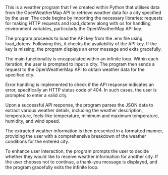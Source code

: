 This is a weather program that I've created within Python that utilises data from the OpenWeatherMap API to retrieve weather data for a city specified by the user. 
The code begins by importing the necessary libraries: requests for making HTTP requests and load_dotenv along with os for handling environment variables, particularly the OpenWeatherMap API key.

The program proceeds to load the API key from the .env file using load_dotenv. Following this, it checks the availability of the API key. If the key is missing, the program displays an error message and exits gracefully.

The main functionality is encapsulated within an infinite loop. Within each iteration, the user is prompted to input a city. The program then sends a request to the OpenWeatherMap API to obtain weather data for the specified city.

Error handling is implemented to check if the API response indicates an error, specifically an HTTP status code of 404. In such cases, the user is prompted to enter a valid city.

Upon a successful API response, the program parses the JSON data to extract various weather details, including the weather description, temperature, feels-like temperature, minimum and maximum temperature, humidity, and wind speed.

The extracted weather information is then presented in a formatted manner, providing the user with a comprehensive breakdown of the weather conditions for the entered city.

To enhance user interaction, the program prompts the user to decide whether they would like to receive weather information for another city. If the user chooses not to continue, a thank-you message is displayed, and the program gracefully exits the infinite loop.

